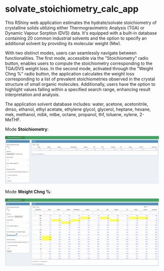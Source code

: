 # solvate_stoichiometry_calc_app

This RShiny web application estimates the hydrate/solvate stoichiometry of crystalline solids utilizing either Thermogravimetric Analysis (TGA) or Dynamic Vapour Sorption (DVS) data. It's equipped with a built-in database containing 20 common industrial solvents and the option to specify an additional solvent by providing its molecular weight (Mw).

With two distinct modes, users can seamlessly navigate between functionalities. The first mode, accessible via the "Stoichiometry" radio button, enables users to compute the stoichiometry corresponding to the TGA/DVS weight loss. In the second mode, activated through the "Weight Chng %" radio button, the application calculates the weight loss corresponding to a list of prevalent stoichiometries observed in the crystal structure of small organic molecules. Additionally, users have the option to highlight values falling within a specified search range, enhancing result interpretation and analysis.

The application solvent database includes: water, acetone, acetonitrile, dmso, ethanol, ethyl acetate, ethylene glycol, glycerol, heptane, hexane, mek, methanol, mibk, mtbe, octane, propanol, thf, toluene, xylene, 2-MeTHF.

Mode **Stoichiometry**:  

<img src="images/solvate_stoichiometry_app_1.png">

Mode **Weight Chng %**:  

<img src="images/solvate_stoichiometry_app_2.png">
